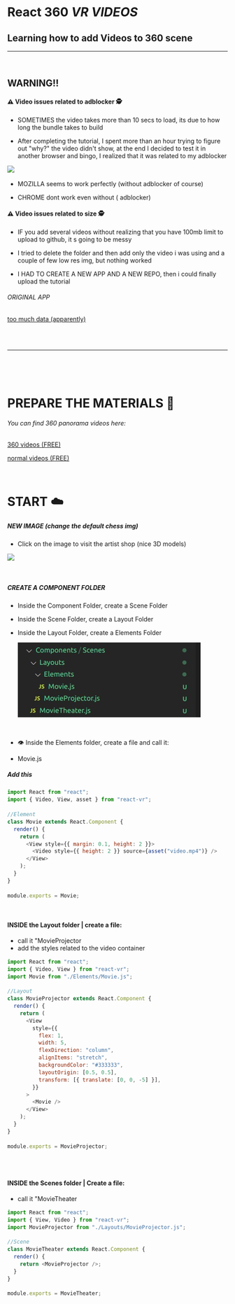# React 360 _VR VIDEOS_

## Learning how to add Videos to 360 scene

  <hr>
  <br>
 
 ## WARNING!!

#### ⚠️ Video issues related to adblocker 🕵️

- SOMETIMES the video takes more than 10 secs to load, its due to how long the bundle takes to build

- After completing the tutorial, I spent more than an hour trying to figure out "why?" the video didn't show,
  at the end I decided to test it in another browser and bingo, I realized that it was related to my adblocker

[<img src="./img/browsers-issues.gif"/>]()

- MOZILLA seems to work perfectly (without adblocker of course)

- CHROME dont work even without ( adblocker)

#### ⚠️ Video issues related to size 🕵️

- IF you add several videos without realizing that you have 100mb limit to upload to github, it s going to be messy

- I tried to delete the folder and then add only the video i was using and a couple of few low res img, but nothing worked

- I HAD TO CREATE A NEW APP AND A NEW REPO, then i could finally upload the tutorial

###### ORIGINAL APP

[too much data (apparently)](https://github.com/nadiamariduena/react-vr-intro2-video)

  <br>

  <br>
  <hr>
  <br>
  <br>
  <br>

# PREPARE THE MATERIALS 🍰

###### You can find 360 panorama videos here:

[360 videos (FREE)](https://artsandculture.google.com/project/360-videos)

[normal videos (FREE)](https://www.pexels.com/videos/)

<br>

# START ☁️

##### NEW IMAGE (change the default chess img)

- Click on the image to visit the artist shop (nice 3D models)

[<img src="./img/pano-img2.gif"/>](https://www.turbosquid.com/Search/Index.cfm?keyword=damaggio)

<br>

##### CREATE A COMPONENT FOLDER

- Inside the Component Folder, create a Scene Folder
- Inside the Scene Folder, create a Layout Folder
- Inside the Layout Folder, create a Elements Folder
  <br>

  [<img src="./img/three.jpg"/>](three.jpg)

  <br>

- 👁️ Inside the Elements folder, create a file and call it:
- Movie.js

##### Add this

```javascript
import React from "react";
import { Video, View, asset } from "react-vr";

//Element
class Movie extends React.Component {
  render() {
    return (
      <View style={{ margin: 0.1, height: 2 }}>
        <Video style={{ height: 2 }} source={asset("video.mp4")} />
      </View>
    );
  }
}

module.exports = Movie;
```

<br>

#### INSIDE the Layout folder | create a file:

- call it "MovieProjector
- add the styles related to the video container

```javascript
import React from "react";
import { Video, View } from "react-vr";
import Movie from "./Elements/Movie.js";

//Layout
class MovieProjector extends React.Component {
  render() {
    return (
      <View
        style={{
          flex: 1,
          width: 5,
          flexDirection: "column",
          alignItems: "stretch",
          backgroundColor: "#333333",
          layoutOrigin: [0.5, 0.5],
          transform: [{ translate: [0, 0, -5] }],
        }}
      >
        <Movie />
      </View>
    );
  }
}

module.exports = MovieProjector;
```

<br>
<br>

#### INSIDE the Scenes folder | Create a file:

- call it "MovieTheater

```javascript
import React from "react";
import { View, Video } from "react-vr";
import MovieProjector from "./Layouts/MovieProjector.js";

//Scene
class MovieTheater extends React.Component {
  render() {
    return <MovieProjector />;
  }
}

module.exports = MovieTheater;
```
